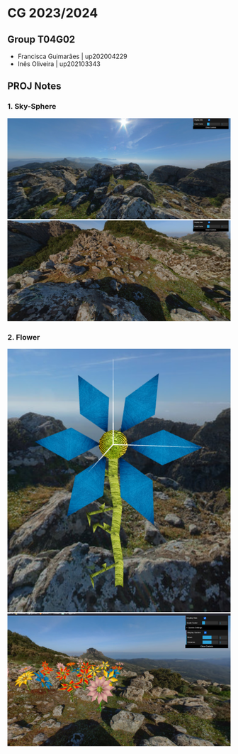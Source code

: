 # CG 2023/2024

## Group T04G02

- Francisca Guimarães | up202004229
- Inês Oliveira | up202103343

## PROJ Notes

### 1. Sky-Sphere
![Screenshot 1](screenshots/project-t04g02-1a.png)
![Screenshot 2](screenshots/project-t04g02-1b.png)


### 2. Flower
![Screenshot 3](screenshots/project-t04g02-2b.png)
![Screenshot 4](screenshots/project-t04g02-2a.png)

